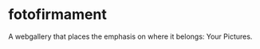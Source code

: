 fotofirmament
=============

A webgallery that places the emphasis on where it belongs: Your Pictures.
